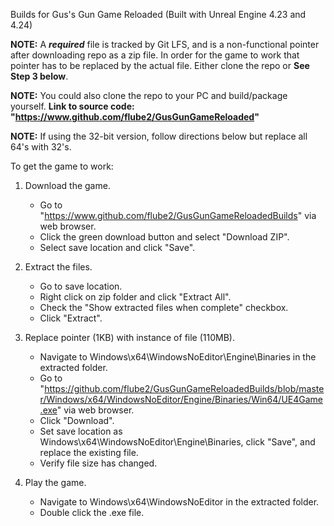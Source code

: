 Builds for Gus's Gun Game Reloaded (Built with Unreal Engine 4.23 and 4.24)

**NOTE:** A ***required*** file is tracked by Git LFS, and is a non-functional pointer after downloading repo as a zip file.
In order for the game to work that pointer has to be replaced by the actual file. Either clone the repo or **See Step 3 below**.

**NOTE:** You could also clone the repo to your PC and build/package yourself.
**Link to source code: "https://www.github.com/flube2/GusGunGameReloaded"**

**NOTE:** If using the 32-bit version, follow directions below but replace all 64's with 32's.


To get the game to work:

1. Download the game.
	- Go to "https://www.github.com/flube2/GusGunGameReloadedBuilds" via web browser.
	- Click the green download button and select "Download ZIP".
	- Select save location and click "Save".

2. Extract the files.
	- Go to save location.
	- Right click on zip folder and click "Extract All".
	- Check the "Show extracted files when complete" checkbox.
	- Click "Extract".

3. Replace pointer (1KB) with instance of file (110MB).
	- Navigate to Windows\x64\WindowsNoEditor\Engine\Binaries in the extracted folder.
	- Go to "https://github.com/flube2/GusGunGameReloadedBuilds/blob/master/Windows/x64/WindowsNoEditor/Engine/Binaries/Win64/UE4Game.exe" via web browser.
	- Click "Download".
	- Set save location as Windows\x64\WindowsNoEditor\Engine\Binaries, click "Save", and replace the existing file.
	- Verify file size has changed.

4. Play the game.
	- Navigate to Windows\x64\WindowsNoEditor in the extracted folder.
	- Double click the .exe file.

	